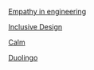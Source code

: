 

[Empathy in engineering](https://github.com/KimberlyMunoz/empathy-in-engineering)

[Inclusive Design](https://www.microsoft.com/en-us/design/inclusive)

[Calm](https://www.calm.com)

[Duolingo](https://www.duolingo.com)
